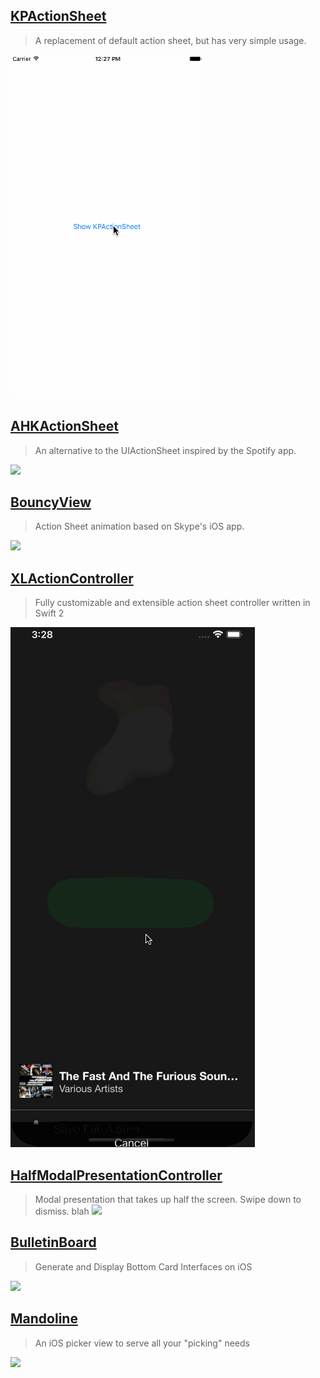 [KPActionSheet](https://github.com/khuong291/KPActionSheet)
--
> A replacement of default action sheet, but has very simple usage.

![](https://github.com/khuong291/KPActionSheet/blob/master/KPActionSheet.gif)

[AHKActionSheet](https://github.com/fastred/AHKActionSheet)
--
> An alternative to the UIActionSheet inspired by the Spotify app.

![](https://raw.githubusercontent.com/fastred/AHKActionSheet/master/example.gif)

[BouncyView](https://github.com/fastred/BouncyView)
--
> Action Sheet animation based on Skype's iOS app.

![](https://raw.githubusercontent.com/fastred/BouncyView/master/demo.gif)

[XLActionController](https://github.com/xmartlabs/XLActionController)
--
> Fully customizable and extensible action sheet controller written in Swift 2

![](https://github.com/xmartlabs/XLActionController/raw/master/Media/demo_spotify.gif)

[HalfModalPresentationController](https://github.com/martinnormark/HalfModalPresentationController)
--
> Modal presentation that takes up half the screen. Swipe down to dismiss.
blah
![](https://raw.githubusercontent.com/martinnormark/HalfModalPresentationController/master/assets/half-modal-presentation.gif)

[BulletinBoard](https://github.com/alexaubry/BulletinBoard)
--
> Generate and Display Bottom Card Interfaces on iOS

![](https://raw.githubusercontent.com/alexaubry/BulletinBoard/master/.assets/demo_screenshots.png)

[Mandoline](https://github.com/blueapron/Mandoline)
--
> An iOS picker view to serve all your "picking" needs

![](https://github.com/blueapron/Mandoline/raw/master/Mandoline/Assets/rescheduler.gif)
